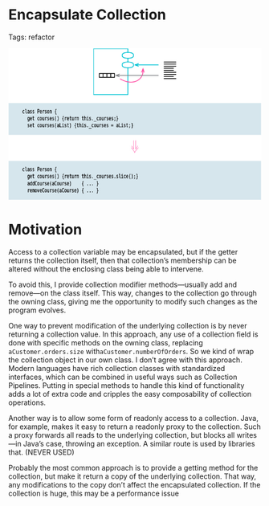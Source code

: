 # Encapsulate Collection

Tags: refactor

![Picture](img.png)

# Motivation

Access to a collection variable may be encapsulated, but if the getter returns the
collection itself, then that collection’s membership can be altered without the enclosing class being able to intervene.

To avoid this, I provide collection modifier methods—usually add and remove—on the class itself. This way, changes to the collection go through the owning class, giving me the opportunity to modify such changes as the program evolves.

One way to prevent modification of the underlying collection is by never returning a collection value. In this approach, any use of a collection field is done with specific methods on the owning class, replacing `aCustomer.orders.size` with`aCustomer.numberOfOrders`. So we kind of wrap the collection object in our own class. I don’t agree with this approach. Modern languages have rich collection classes with standardized interfaces, which can be combined in useful ways such as Collection Pipelines. Putting in special methods to handle this kind of functionality adds a lot of extra code and cripples the easy composability of collection operations.

Another way is to allow some form of readonly access to a collection. Java, for
example, makes it easy to return a readonly proxy to the collection. Such a proxy
forwards all reads to the underlying collection, but blocks all writes—in Java’s case, throwing an exception. A similar route is used by libraries that. (NEVER USED)

Probably the most common approach is to provide a getting method for the collection, but make it return a copy of the underlying collection. That way, any modifications to the copy don’t affect the encapsulated collection. If the
collection is huge, this may be a performance issue